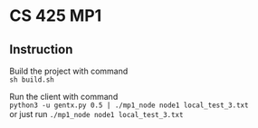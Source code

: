 # CS 425 MP1

## Instruction
Build the project with command \
`sh build.sh`

Run the client with command \
`python3 -u gentx.py 0.5 | ./mp1_node node1 local_test_3.txt` \
or just run `./mp1_node node1 local_test_3.txt`
